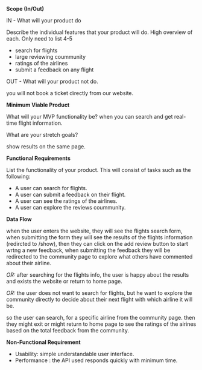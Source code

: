 **Scope (In/Out)**

IN - What will your product do

Describe the individual features that your product will do.
High overview of each. Only need to list 4-5
-   search for flights
-   large reviewing coummunity
-   ratings of the airlines
-   submit a feedback on any flight

OUT - What will your product not do.

you will not book a ticket directly from our website.


**Minimum Viable Product** 

What will your MVP functionality be?
when you can search and get real-time flight information.

What are your stretch goals?

show results on the same page.

**Functional Requirements**

List the functionality of your product. This will consist of tasks such as the following:

-   A user can search for flights.
-   A user can submit a feedback on their flight.
-   A user can see the ratings of the airlines.
-   A user can explore the reviews coummunity.

**Data Flow**

when the user enters the website, they will see the flights search form, when submitting the form they will  see the results of the flights information (redircted to /show),
then they can click on the add review button to start wrtng a new feedback, when submitting the feedback they will be redirected to the community page to explore what others have commented about their airline.

*OR:*
after searching for the flights info, the user is happy about the results and exists the website or return to home page.

*OR:* 
the user does not want to search for flights, but  he want to  explore the community directly to decide about their next flight with which airline it will be.

so the user can search, for a specific airline from the community page. then they might exit or might return to home page to see the ratings of the airines based on the total feedback from the community.

**Non-Functional Requirement**

- Usability: simple understandable user interface.
- Performance : the API used responds quickly  with minimum time.